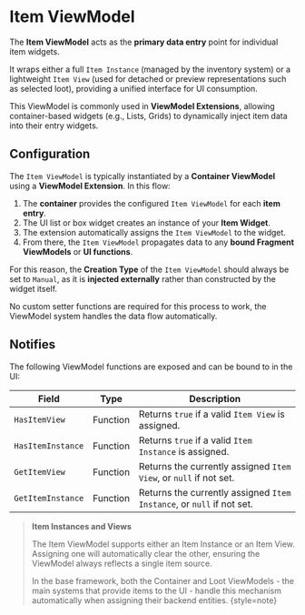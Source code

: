 # Item ViewModel
<primary-label ref="inventory"/>

The **Item ViewModel** acts as the **primary data entry** point for individual item widgets. 

It wraps either a full `Item Instance` (managed by the inventory system) or a lightweight `Item View` (used for detached 
or preview representations such as selected loot), providing a unified interface for UI consumption.

This ViewModel is commonly used in **ViewModel Extensions**, allowing container-based widgets (e.g., Lists, Grids) to 
dynamically inject item data into their entry widgets.

## Configuration

The `Item ViewModel` is typically instantiated by a **Container ViewModel** using a **ViewModel Extension**. In this flow:

1. The **container** provides the configured `Item ViewModel` for each **item entry**.
2. The UI list or box widget creates an instance of your **Item Widget**.
3. The extension automatically assigns the `Item ViewModel` to the widget.
4. From there, the `Item ViewModel` propagates data to any **bound Fragment ViewModels** or **UI functions**.

For this reason, the **Creation Type** of the `Item ViewModel` should always be set to `Manual`, as it is **injected 
externally** rather than constructed by the widget itself.

No custom setter functions are required for this process to work, the ViewModel system handles the data flow automatically.

## Notifies

The following ViewModel functions are exposed and can be bound to in the UI:

| Field             | Type     | Description                                                           |
|-------------------|----------|-----------------------------------------------------------------------|
| `HasItemView`     | Function | Returns `true` if a valid `Item View` is assigned.                    |
| `HasItemInstance` | Function | Returns `true` if a valid `Item Instance` is assigned.                |
| `GetItemView`     | Function | Returns the currently assigned `Item View`, or `null` if not set.     |
| `GetItemInstance` | Function | Returns the currently assigned `Item Instance`, or `null` if not set. |

> **Item Instances and Views**
>
>The Item ViewModel supports either an Item Instance or an Item View. Assigning one will automatically clear the other, 
> ensuring the ViewModel always reflects a single item source.
>
> In the base framework, both the Container and Loot ViewModels - the main systems that provide items to the UI - handle 
> this mechanism automatically when assigning their backend entities.
{style=note}
